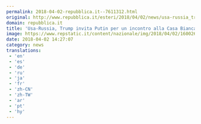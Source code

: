 ```yaml
---
permalink: 2018-04-02-repubblica.it--7611312.html
original: http://www.repubblica.it/esteri/2018/04/02/news/usa-russia_trump_invita_putin_a_incontro_alla_casa_bianca-192798368/?rss
domain: repubblica.it
title: 'Usa-Russia, Trump invita Putin per un incontro alla Casa Bianca'
image: https://www.repstatic.it/content/nazionale/img/2018/04/02/160026367-1b6f1b3e-c3ad-4d63-b6f7-9385484e64d6.jpg
date: 2018-04-02 14:27:07
category: news
translations: 
 - 'en'
 - 'es'
 - 'de'
 - 'ru'
 - 'ja'
 - 'fr'
 - 'zh-CN'
 - 'zh-TW'
 - 'ar'
 - 'pt'
 - 'hy'
---
```


